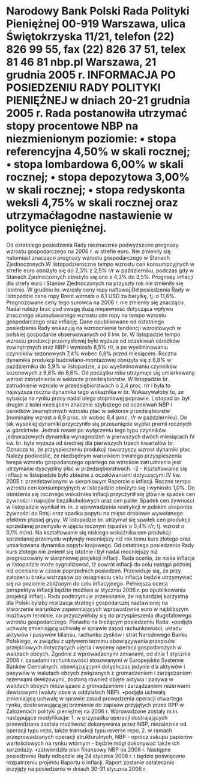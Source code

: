Narodowy Bank Polski
Rada Polityki Pieniężnej
00-919 Warszawa, ulica Świętokrzyska 11/21, telefon (22) 826 99 55, fax (22) 826 37 51,
telex 81 46 81 nbp.pl
Warszawa, 21 grudnia 2005 r.
INFORMACJA PO POSIEDZENIU RADY POLITYKI PIENIĘŻNEJ
w dniach 20-21 grudnia 2005 r.
Rada postanowiła utrzymać stopy procentowe NBP na niezmienionym poziomie:
• stopa referencyjna 4,50% w skali rocznej;
• stopa lombardowa 6,00% w skali rocznej;
• stopa depozytowa 3,00% w skali rocznej;
• stopa redyskonta weksli 4,75% w skali rocznej
oraz utrzymaćłagodne nastawienie w polityce pieniężnej.
==================================================================
Od ostatniego posiedzenia Rady nieznacznie podwyższono prognozy wzrostu
gospodarczego na 2006 r. w strefie euro. Nie zmieniły się natomiast znacząco prognozy wzrostu
gospodarczego w Stanach Zjednoczonych.W listopadzieroczne tempo wzrostu cen
konsumpcyjnych w strefie euro obniżyło się do 2,3% z 2,5% r/r w październiku, podczas gdy w
Stanach Zjednoczonych obniżyło się ono z 4,3% do 3,5%. Prognozy inflacji dla strefy euro i
Stanów Zjednoczonych na przyszły rok nie zmieniły się istotnie. W grudniu br. wzrosły ceny ropy
naftowej.Od posiedzenia Rady w listopadzie cena ropy Brent wzrosła o 6,1 USD za baryłkę, tj. o
11,6%. Prognozowane ceny tego surowca na 2006 r. nie zmieniły się znacząco. Nadal należy brać
pod uwagę dużą niepewność dotycząca wpływu znacznego skumulowanego wzrostu cen ropy na
tempo wzrostu gospodarczego oraz inflację.
Dane opublikowane od ostatniego posiedzenia Rady wskazują na wzmocnienie tendencji
wzrostowych w polskiej gospodarce obserwowanych od II kw. br. W listopadzie tempo wzrostu
produkcji przemysłowej było wyższe od oczekiwań ośrodków zewnętrznych oraz NBP i wyniosło
8,5% r/r, a po wyeliminowaniu czynników sezonowych 7,4% wobec 6,8% przed miesiącem.
Roczna dynamika produkcji budowlano-montażowej obniżyła się z 6,8% w październiku do 5,9%
w listopadzie, a po wyeliminowaniu czynników sezonowych z 9,8% do 8,6%.
Od początku roku utrzymuje się umiarkowany wzrost zatrudnienia w sektorze
przedsiębiorstw. W listopadzie br. zatrudnienie wzrosło w przedsiębiorstwach o 2,4 proc. r/r i była
to najwyższa roczna dynamika tego wskaźnika w br. Wskazywałoby to, że sytuacja na rynku pracy
nadal ulega stopniowej poprawie.
Listopad br. był drugim z kolei miesiącem znacznie szybszego od oczekiwań NBP i
ośrodków zewnętrznych wzrostu płac w sektorze przedsiębiorstw (nominalny wzrost o 6,9 proc. r/r
wobec 6,4 proc. r/r w październiku). Do tak wysokiej dynamiki przyczyniło się przesunięcie wypłat
premii rocznych w górnictwie. Jednak nawet po wyłączeniu tego typu czynników jednorazowych
dynamika wynagrodzeń w pierwszych dwóch miesiącach IV kw. br. była wyższa od średniej dla
pierwszych trzech kwartałów br. Oznacza to, że przyspieszeniu produkcji towarzyszy wzrost
dynamiki płac. Należy podkreślić, że niezbędnym warunkiem trwałego przyspieszenia tempa
wzrostu gospodarczego opartego na wzroście zatrudnienia jest utrzymanie dyscypliny płac w
przedsiębiorstwach.
-2 -
Kształtowanie się inflacji w listopadzie było zbieżne z oczekiwaniami dotyczącymi IV kw.
2005 r. przedstawionymi w sierpniowym Raporcie o inflacji. Roczne tempo wzrostu cen
konsumpcyjnych w listopadzie obniżyło się i wyniosło 1,0%. Do obniżenia się rocznego wskaźnika
inflacji przyczynił się głównie spadek cen żywności i napojów bezalkoholowych oraz cen paliw.
Spadek cen żywności w listopadzie wynikał m. in. z wprowadzenia restrykcji w polskim eksporcie
żywności do Rosji oraz spadku popytu na mięso drobiowe wywołanego efektem ptasiej grypy.
W listopadzie br. utrzymał się spadek cen produkcji sprzedanej przemysłu w ujęciu rocznym
(spadek o 0,4% r/r; tj. wzrost o 0,1% m/m). Na kształtowanie się niskiego wskaźnika cen produkcji
sprzedanej przemysłu wpłynęły mocniejszy niż rok temu kurs złotego oraz umiarkowana dynamika
popytu krajowego.
Od ostatniego posiedzenia Rady kurs złotego nie zmienił się istotnie i był nadal mocniejszy
niż prognozowany w sierpniowej projekcji inflacji.
Rada ocenia, że niska inflacja w listopadzie może sygnalizować, iż powrót inflacji do celu
nastąpi później niż oceniano w czasie poprzednich posiedzeń. Przewiduje się, że przy założeniu
braku wstrząsów po osiągnięciu celu inflacja będzie utrzymywać się na poziomie zbliżonym do
celu inflacyjnego. Pełniejsza ocena perspektyw inflacji będzie możliwa w styczniu 2006 r. po
opublikowaniu projekcji inflacji.
Rada podtrzymuje przekonanie, że najbardziej korzystna dla Polski byłaby realizacja
strategii gospodarczej nastawionej na stworzenie warunków zapewniających wprowadzenie euro w
najbliższym możliwym terminie, co przyczyniłoby się do przyspieszenia długofalowego wzrostu
gospodarczego.
Ponadto na bieżącym posiedzeniu Rada:
•podjęła uchwałę zmieniającą uchwałę w sprawie zasad rachunkowości, układu aktywów i
pasywów bilansu, rachunku zysków i strat Narodowego Banku Polskiego,
w związku z upływem terminu obowiązywania przepisów przejściowych dotyczących ujęcia
i wyceny operacji gospodarczych w walutach obcych. Zgodnie z wprowadzonymi
zmianami, od dnia 1 stycznia 2006 r. zasadami rachunkowości stosowanymi w Europejskim
Systemie Banków Centralnych, obowiązującymi dotychczas jedynie dla aktywów i
pasywów w walutach obcych związanych z gromadzeniem i zarządzaniem rezerwami
dewizowymi, zostaną również objęte aktywa i pasywa w walutach obcych niezwiązane z
gromadzeniem i zarządzaniem rezerwami dewizowymi (waluty obce w oddziałach NBP).
•podjęła uchwałę zmieniającą uchwałę w sprawie zasad prowadzenia operacji otwartego
rynku, dostosowującą jej brzmienie do zapisów przyjętych przez RPP w Założeniach
polityki pieniężnej na 2006 r. Wprowadzone zostały m.in. następujące modyfikacje:
1\. w przypadku operacji dostrajających przewidziana została możliwość dokonywania przez
NBP, niezależnie od operacji typu repo, także transakcji typu reverse repo,
2\. w ramach przeprowadzanych operacji strukturalnych, NBP - oprócz zakupu papierów
wartościowych na rynku wtórnym - będzie mógł dokonywać także ich sprzedaży.
•zatwierdziła plan finansowy NBP na 2006 r.
Następne posiedzenie Rady odbędzie się 24 stycznia 2006 r. i będzie poświęcone
rozpatrzeniu projektu Raportu o inflacji. Raport zostanie ostatecznie przyjęty na posiedzeniu w
dniach 30-31 stycznia 2006 r.
